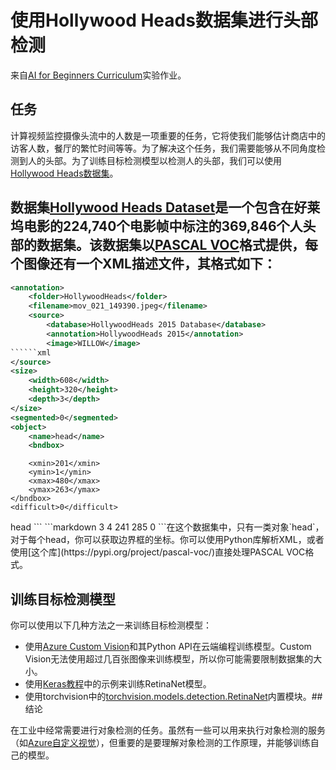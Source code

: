 # 使用Hollywood Heads数据集进行头部检测

来自[AI for Beginners Curriculum](https://github.com/microsoft/ai-for-beginners)实验作业。

## 任务

计算视频监控摄像头流中的人数是一项重要的任务，它将使我们能够估计商店中的访客人数，餐厅的繁忙时间等等。为了解决这个任务，我们需要能够从不同角度检测到人的头部。为了训练目标检测模型以检测人的头部，我们可以使用[Hollywood Heads数据集](https://www.di.ens.fr/willow/research/headdetection/)。

## 数据集[Hollywood Heads Dataset](https://www.di.ens.fr/willow/research/headdetection/release/HollywoodHeads.zip)是一个包含在好莱坞电影的224,740个电影帧中标注的369,846个人头部的数据集。该数据集以[PASCAL VOC](https://host.robots.ox.ac.uk/pascal/VOC/)格式提供，每个图像还有一个XML描述文件，其格式如下：

```xml
<annotation>
	<folder>HollywoodHeads</folder>
	<filename>mov_021_149390.jpeg</filename>
	<source>
		<database>HollywoodHeads 2015 Database</database>
		<annotation>HollywoodHeads 2015</annotation>
		<image>WILLOW</image>
``````xml
</source>
<size>
	<width>608</width>
	<height>320</height>
	<depth>3</depth>
</size>
<segmented>0</segmented>
<object>
	<name>head</name>
	<bndbox>
``````
		<xmin>201</xmin>
		<ymin>1</ymin>
		<xmax>480</xmax>
		<ymax>263</ymax>
	</bndbox>
	<difficult>0</difficult>
</object>
<object>
	<name>head</name>
	<bndbox>
```
```markdown
			<xmin>3</xmin>
			<ymin>4</ymin>
			<xmax>241</xmax>
			<ymax>285</ymax>
		</bndbox>
		<difficult>0</difficult>
	</object>
</annotation>
```在这个数据集中，只有一类对象`head`，对于每个head，你可以获取边界框的坐标。你可以使用Python库解析XML，或者使用[这个库](https://pypi.org/project/pascal-voc/)直接处理PASCAL VOC格式。

## 训练目标检测模型

你可以使用以下几种方法之一来训练目标检测模型：

* 使用[Azure Custom Vision](https://docs.microsoft.com/azure/cognitive-services/custom-vision-service/quickstarts/object-detection?tabs=visual-studio&WT.mc_id=academic-77998-cacaste)和其Python API在云端编程训练模型。Custom Vision无法使用超过几百张图像来训练模型，所以你可能需要限制数据集的大小。
* 使用[Keras教程](https://keras.io/examples/vision/retinanet/)中的示例来训练RetinaNet模型。
* 使用torchvision中的[torchvision.models.detection.RetinaNet](https://pytorch.org/vision/stable/_modules/torchvision/models/detection/retinanet.html)内置模块。## 结论

在工业中经常需要进行对象检测的任务。虽然有一些可以用来执行对象检测的服务（如[Azure自定义视觉](https://docs.microsoft.com/azure/cognitive-services/custom-vision-service/quickstarts/object-detection?tabs=visual-studio&WT.mc_id=academic-77998-cacaste)），但重要的是要理解对象检测的工作原理，并能够训练自己的模型。